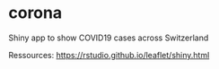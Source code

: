 # corona
Shiny app to show COVID19 cases across Switzerland

Ressources: https://rstudio.github.io/leaflet/shiny.html
